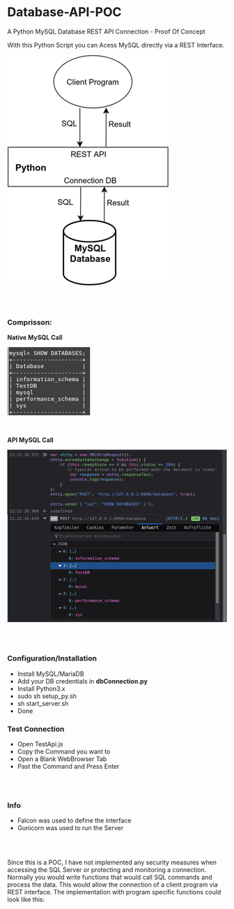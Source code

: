 # Database-API-POC
A Python MySQL Database REST API Connection - Proof Of Concept

With this Python Script you can Acess MySQL directly via a REST Interface.


![Direct Connection](img/direct_connection.png)

<br>
<br>

<h3>Comprisson:</h3>

**Native MySQL Call**

![Native MySQL Client](img/Screen2.png) 

<br>

**API MySQL Call**

![Py API MySQL Client](img/Screen1.png) 


<br>
<br>

<h3>Configuration/Installation</h3>

- Install MySQL/MariaDB
- Add your DB credentials in **dbConnection.py**
- Install Python3.x
- sudo sh setup_py.sh
- sh start_server.sh
- Done

<h3>Test Connection</h3>

- Open TestApi.js
- Copy the Command you want to
- Open a Blank WebBrowser Tab
- Past the Command and Press Enter

<br>
<br>

<h3>Info</h3>

- Falcon was used to define the interface
- Gunicorn was used to run the Server


<br>
<br>

Since this is a POC, I have not implemented any security measures when accessing the SQL Server or protecting and monitoring a connection. 
Normally you would write functions that would call SQL commands and process the data. This would allow the connection of a client program via REST interface.
The implementation with program specific functions could look like this: